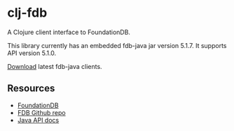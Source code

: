 # clj-fdb

A Clojure client interface to FoundationDB.

This library currently has an embedded fdb-java jar version 5.1.7.  It
supports API version 5.1.0.

[Download](https://www.foundationdb.org/download/) latest fdb-java clients.

## Resources

* [FoundationDB](https://www.foundationdb.org/)
* [FDB Github repo](https://www.github.com/apple/foundationdb/)
* [Java API docs](https://apple.github.io/foundationdb/javadoc/index.html)
